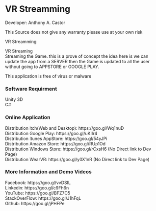 # VR Streamming
Developer: Anthony A. Castor

This Source does not give any warranty please use at your own risk </br>

VR Streamming  </br>

VR Streaming</br>
Streaming the Game. this is a prove of concept the idea here is we can update the app from a SERVER then the Game is updated to all the user without going to APPSTORE or GOOGLE PLAY.</br>

This application is free of virus or malware </br>

<h3>Software Requirment </h3>
Unity 3D<br/>
C#<br/>

<h3>Online Application</h3>
Distribution itch(Web and Desktop): https://goo.gl/Wq1nuD </br>
Distribution Google Play: https://goo.gl/uKIIr4 </br>
Distribution Itunes AppStore: https://goo.gl/54yJPi </br>
Distribution Amazon Store: https://goo.gl/RUp1Od </br>
Distribution Windows Store: https://goo.gl/rCxsH6   (No Direct link to Dev Page) </br>
Distribution WearVR: https://goo.gl/y0X1nR  (No Direct link to Dev Page) </br>

<h3>More Information and Demo Videos </h3>
Facebook: https://goo.gl/vvDSIL </br>
Linkedin: https://goo.gl/c9Fh6n </br>
YouTube: https://goo.gl/BFZ7C5 </br>
StackOverFlow: https://goo.gl/J1hFqL </br>
Github: https://goo.gl/jPHFPe </br>

